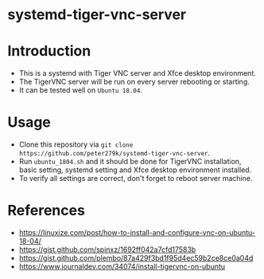 # systemd-tiger-vnc-server

# Introduction
- This is a systemd with Tiger VNC server and Xfce desktop environment.
- The TigerVNC server will be run on every server rebooting or starting.
- It can be tested well on `Ubuntu 18.04`.

# Usage
- Clone this repository via `git clone https://github.com/peter279k/systemd-tiger-vnc-server`.
- Run `ubuntu_1804.sh` and it should be done for TigerVNC installation, basic setting, systemd setting and Xfce desktop environment installed.
- To verify all settings are correct, don't forget to reboot server machine.

# References
- https://linuxize.com/post/how-to-install-and-configure-vnc-on-ubuntu-18-04/
- https://gist.github.com/spinxz/1692ff042a7cfd17583b
- https://gist.github.com/plembo/87a429f3bd1f95d4ec59b2ce8ce0a04d
- https://www.journaldev.com/34074/install-tigervnc-on-ubuntu

